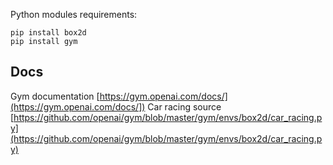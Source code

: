 Python modules requirements:

```
pip install box2d
pip install gym
```

## Docs
Gym documentation [https://gym.openai.com/docs/](https://gym.openai.com/docs/])
Car racing source [https://github.com/openai/gym/blob/master/gym/envs/box2d/car_racing.py](https://github.com/openai/gym/blob/master/gym/envs/box2d/car_racing.py)

